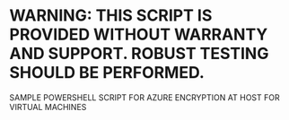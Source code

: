 # WARNING: THIS SCRIPT IS PROVIDED WITHOUT WARRANTY AND SUPPORT. ROBUST TESTING SHOULD BE PERFORMED.

SAMPLE POWERSHELL SCRIPT FOR AZURE ENCRYPTION AT HOST FOR VIRTUAL MACHINES